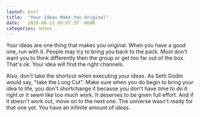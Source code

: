```yaml
---
layout: post
title:  "Your Ideas Make You Original"
date:   2018-06-11 09:07:37 -0600
categories: notes
---
```

Your ideas are one thing that makes you original. When you have a good one, run with it. People may try to bring you back to the pack. Most don't want you to think differently then the group or get too far out of the box. That's ok. Your idea will find the right channels.

Also, don't take the shortcut when executing your ideas. As Seth Godin would say, "take the Long Cut". Make sure when you do begin to bring your idea to life, you don't shortchange it because you don't have time to do it right or it seem like too much work. It deserves to be given full effort. And if it doesn't work out, move on to the next one. The universe wasn't ready for that one yet. You have an infinite amount of ideas.
